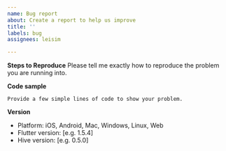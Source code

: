 ```yaml
---
name: Bug report
about: Create a report to help us improve
title: ''
labels: bug
assignees: leisim

---
```


**Steps to Reproduce**
Please tell me exactly how to reproduce the problem you are running into.

**Code sample**
```
Provide a few simple lines of code to show your problem.
```

**Version**
 - Platform: iOS, Android, Mac, Windows, Linux, Web
 - Flutter version: [e.g. 1.5.4]
 - Hive version: [e.g. 0.5.0]
